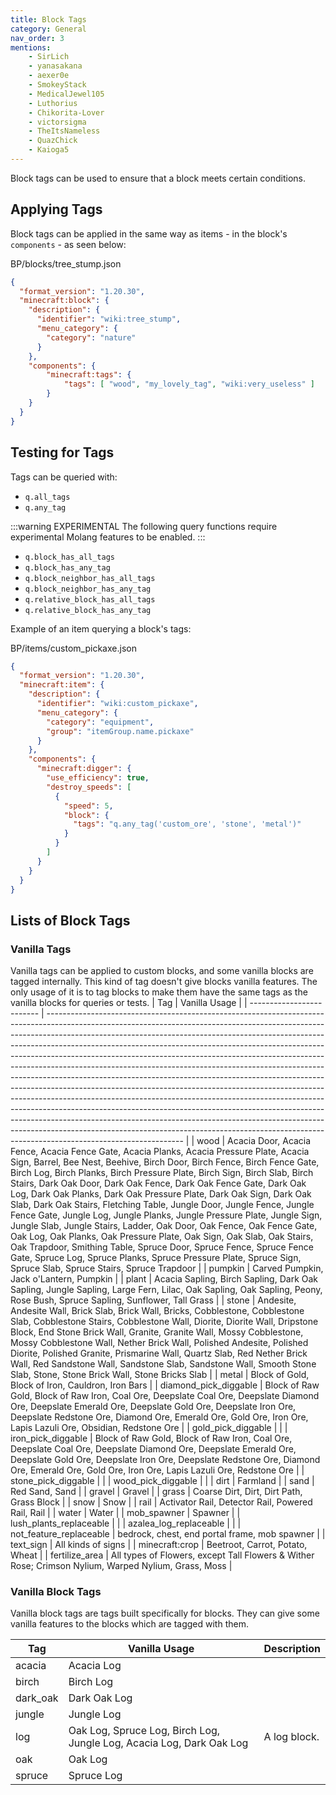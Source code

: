 ```yaml
---
title: Block Tags
category: General
nav_order: 3
mentions:
    - SirLich
    - yanasakana
    - aexer0e
    - SmokeyStack
    - MedicalJewel105
    - Luthorius
    - Chikorita-Lover
    - victorsigma
    - TheItsNameless
    - QuazChick
    - Kaioga5
---
```


Block tags can be used to ensure that a block meets certain conditions.

## Applying Tags

Block tags can be applied in the same way as items - in the block's `components` - as seen below:

<CodeHeader>BP/blocks/tree_stump.json</CodeHeader>

```json
{
  "format_version": "1.20.30",
  "minecraft:block": {
    "description": {
      "identifier": "wiki:tree_stump",
      "menu_category": {
        "category": "nature"
      }
    },
    "components": {
        "minecraft:tags": {
            "tags": [ "wood", "my_lovely_tag", "wiki:very_useless" ]
        }
    }
  }
}
```

## Testing for Tags

Tags can be queried with:

-   `q.all_tags`
-   `q.any_tag`

:::warning EXPERIMENTAL
The following query functions require experimental Molang features to be enabled.
:::

-   `q.block_has_all_tags`
-   `q.block_has_any_tag`
-   `q.block_neighbor_has_all_tags`
-   `q.block_neighbor_has_any_tag`
-   `q.relative_block_has_all_tags`
-   `q.relative_block_has_any_tag`

Example of an item querying a block's tags:

<CodeHeader>BP/items/custom_pickaxe.json</CodeHeader>

```json
{
  "format_version": "1.20.30",
  "minecraft:item": {
    "description": {
      "identifier": "wiki:custom_pickaxe",
      "menu_category": {
        "category": "equipment",
        "group": "itemGroup.name.pickaxe"
      }
    },
    "components": {
      "minecraft:digger": {
        "use_efficiency": true,
        "destroy_speeds": [
          {
            "speed": 5,
            "block": {
              "tags": "q.any_tag('custom_ore', 'stone', 'metal')"
            }
          }
        ]
      }
    }
  }
}
```

## Lists of Block Tags

### Vanilla Tags

Vanilla tags can be applied to custom blocks, and some vanilla blocks are tagged internally. This kind of tag doesn't give blocks vanilla features. The only usage of it is to tag blocks to make them have the same tags as the vanilla blocks for queries or tests.
| Tag | Vanilla Usage |
| ------------------------- | ---------------------------------------------------------------------------------------------------------------------------------------------------------------------------------------------------------------------------------------------------------------------------------------------------------------------------------------------------------------------------------------------------------------------------------------------------------------------------------------------------------------------------------------------------------------------------------------------------------------------------------------------------------------------------------------------------------------------------------------------------------------------------------------------------------------------------------------------------------------------------------------------------------------------------------------------------------------------------------------------------------- |
| wood | Acacia Door, Acacia Fence, Acacia Fence Gate, Acacia Planks, Acacia Pressure Plate, Acacia Sign, Barrel, Bee Nest, Beehive, Birch Door, Birch Fence, Birch Fence Gate, Birch Log, Birch Planks, Birch Pressure Plate, Birch Sign, Birch Slab, Birch Stairs, Dark Oak Door, Dark Oak Fence, Dark Oak Fence Gate, Dark Oak Log, Dark Oak Planks, Dark Oak Pressure Plate, Dark Oak Sign, Dark Oak Slab, Dark Oak Stairs, Fletching Table, Jungle Door, Jungle Fence, Jungle Fence Gate, Jungle Log, Jungle Planks, Jungle Pressure Plate, Jungle Sign, Jungle Slab, Jungle Stairs, Ladder, Oak Door, Oak Fence, Oak Fence Gate, Oak Log, Oak Planks, Oak Pressure Plate, Oak Sign, Oak Slab, Oak Stairs, Oak Trapdoor, Smithing Table, Spruce Door, Spruce Fence, Spruce Fence Gate, Spruce Log, Spruce Planks, Spruce Pressure Plate, Spruce Sign, Spruce Slab, Spruce Stairs, Spruce Trapdoor |
| pumpkin | Carved Pumpkin, Jack o'Lantern, Pumpkin |
| plant | Acacia Sapling, Birch Sapling, Dark Oak Sapling, Jungle Sapling, Large Fern, Lilac, Oak Sapling, Oak Sapling, Peony, Rose Bush, Spruce Sapling, Sunflower, Tall Grass |
| stone | Andesite, Andesite Wall, Brick Slab, Brick Wall, Bricks, Cobblestone, Cobblestone Slab, Cobblestone Stairs, Cobblestone Wall, Diorite, Diorite Wall, Dripstone Block, End Stone Brick Wall, Granite, Granite Wall, Mossy Cobblestone, Mossy Cobblestone Wall, Nether Brick Wall, Polished Andesite, Polished Diorite, Polished Granite, Prismarine Wall, Quartz Slab, Red Nether Brick Wall, Red Sandstone Wall, Sandstone Slab, Sandstone Wall, Smooth Stone Slab, Stone, Stone Brick Wall, Stone Bricks Slab |
| metal | Block of Gold, Block of Iron, Cauldron, Iron Bars |
| diamond_pick_diggable | Block of Raw Gold, Block of Raw Iron, Coal Ore, Deepslate Coal Ore, Deepslate Diamond Ore, Deepslate Emerald Ore, Deepslate Gold Ore, Deepslate Iron Ore, Deepslate Redstone Ore, Diamond Ore, Emerald Ore, Gold Ore, Iron Ore, Lapis Lazuli Ore, Obsidian, Redstone Ore |
| gold_pick_diggable | |
| iron_pick_diggable | Block of Raw Gold, Block of Raw Iron, Coal Ore, Deepslate Coal Ore, Deepslate Diamond Ore, Deepslate Emerald Ore, Deepslate Gold Ore, Deepslate Iron Ore, Deepslate Redstone Ore, Diamond Ore, Emerald Ore, Gold Ore, Iron Ore, Lapis Lazuli Ore, Redstone Ore |
| stone_pick_diggable | |
| wood_pick_diggable | |
| dirt | Farmland |
| sand | Red Sand, Sand |
| gravel | Gravel |
| grass | Coarse Dirt, Dirt, Dirt Path, Grass Block |
| snow | Snow |
| rail | Activator Rail, Detector Rail, Powered Rail, Rail |
| water | Water |
| mob_spawner | Spawner |
| lush_plants_replaceable | |
| azalea_log_replaceable | |
| not_feature_replaceable | bedrock, chest, end portal frame, mob spawner |
| text_sign | All kinds of signs |
| minecraft:crop | Beetroot, Carrot, Potato, Wheat |
| fertilize_area | All types of Flowers, except Tall Flowers & Wither Rose; Crimson Nylium, Warped Nylium, Grass, Moss |

### Vanilla Block Tags

Vanilla block tags are tags built specifically for blocks. They can give some vanilla features to the blocks which are tagged with them.

| Tag      | Vanilla Usage                                                        | Description  |
| -------- | -------------------------------------------------------------------- | ------------ |
| acacia   | Acacia Log                                                           |              |
| birch    | Birch Log                                                            |              |
| dark_oak | Dark Oak Log                                                         |              |
| jungle   | Jungle Log                                                           |              |
| log      | Oak Log, Spruce Log, Birch Log, Jungle Log, Acacia Log, Dark Oak Log | A log block. |
| oak      | Oak Log                                                              |              |
| spruce   | Spruce Log                                                           |              |
